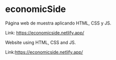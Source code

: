 # economicSide

Página web de muestra aplicando HTML, CSS y JS.

Link: https://economicside.netlify.app/

Website using HTML, CSS and JS.

Link:https://economicside.netlify.app/
